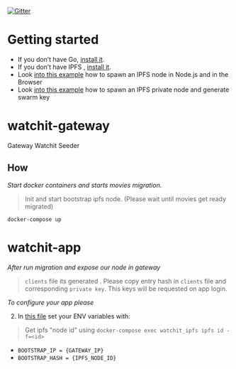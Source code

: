 [![Gitter](https://badges.gitter.im/watchit-app/community.svg)](https://gitter.im/watchit-app/community?utm_source=badge&utm_medium=badge&utm_campaign=pr-badge)

# Getting started
* If you don’t have Go, [install it](https://golang.org/doc/install).
* If you don’t have IPFS , [install it](https://github.com/ipfs/go-ipfs#install).
* Look [into this example](https://mrh.io/2018-01-24-pushing-limits-ipfs-orbitdb/) how to spawn an IPFS node in Node.js and in the Browser
* Look [into this example](https://mrh.io/ipfs-private-networks/) how to spawn an IPFS private node and generate swarm key



# watchit-gateway
Gateway Watchit Seeder

## How

*Start docker containers and starts movies migration.*
> Init and start bootstrap ipfs node. 
> (Please wait until movies get ready migrated)

`docker-compose up`

# watchit-app

*After run migration and expose our node in gateway*

>  `clients` file its generated . Please copy entry hash in `clients` file and corresponding `private key`. This keys will be requested on app login. 

*To configure your app please*

2) In [this file](https://github.com/ZorrillosDev/watchit-desktop/blob/master/public/lib/settings/orbit.js) set your ENV variables with: 
> Get ipfs "node id" using `docker-compose exec watchit_ipfs ipfs id -f=<id>`
* `BOOTSTRAP_IP = {GATEWAY_IP} `
* `BOOTSTRAP_HASH = {IPFS_NODE_ID}`



